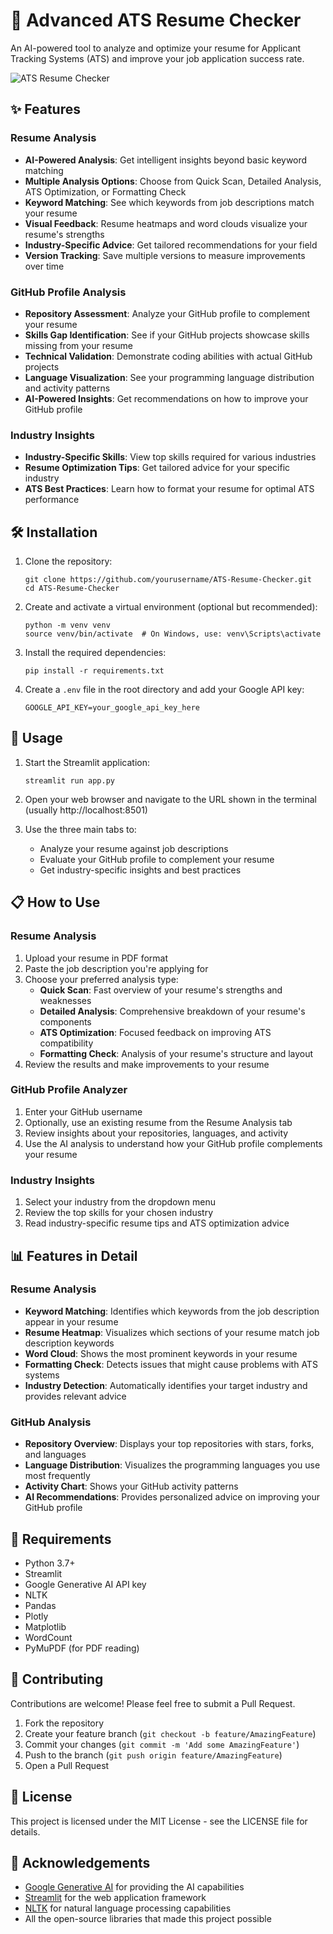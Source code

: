 # 🚀 Advanced ATS Resume Checker

An AI-powered tool to analyze and optimize your resume for Applicant Tracking Systems (ATS) and improve your job application success rate.

![ATS Resume Checker](https://placehold.co/800x400/e9f5eb/31572c?text=ATS+Resume+Checker&font=montserrat)

## ✨ Features

### Resume Analysis

- **AI-Powered Analysis**: Get intelligent insights beyond basic keyword matching
- **Multiple Analysis Options**: Choose from Quick Scan, Detailed Analysis, ATS Optimization, or Formatting Check
- **Keyword Matching**: See which keywords from job descriptions match your resume
- **Visual Feedback**: Resume heatmaps and word clouds visualize your resume's strengths
- **Industry-Specific Advice**: Get tailored recommendations for your field
- **Version Tracking**: Save multiple versions to measure improvements over time

### GitHub Profile Analysis

- **Repository Assessment**: Analyze your GitHub profile to complement your resume
- **Skills Gap Identification**: See if your GitHub projects showcase skills missing from your resume
- **Technical Validation**: Demonstrate coding abilities with actual GitHub projects
- **Language Visualization**: See your programming language distribution and activity patterns
- **AI-Powered Insights**: Get recommendations on how to improve your GitHub profile

### Industry Insights

- **Industry-Specific Skills**: View top skills required for various industries
- **Resume Optimization Tips**: Get tailored advice for your specific industry
- **ATS Best Practices**: Learn how to format your resume for optimal ATS performance

## 🛠️ Installation

1. Clone the repository:

   ```
   git clone https://github.com/yourusername/ATS-Resume-Checker.git
   cd ATS-Resume-Checker

   ```

2. Create and activate a virtual environment (optional but recommended):

   ```
   python -m venv venv
   source venv/bin/activate  # On Windows, use: venv\Scripts\activate
   ```

3. Install the required dependencies:

   ```
   pip install -r requirements.txt
   ```

4. Create a `.env` file in the root directory and add your Google API key:
   ```
   GOOGLE_API_KEY=your_google_api_key_here
   ```

## 🚀 Usage

1. Start the Streamlit application:

   ```
   streamlit run app.py
   ```

2. Open your web browser and navigate to the URL shown in the terminal (usually http://localhost:8501)

3. Use the three main tabs to:
   - Analyze your resume against job descriptions
   - Evaluate your GitHub profile to complement your resume
   - Get industry-specific insights and best practices

## 📋 How to Use

### Resume Analysis

1. Upload your resume in PDF format
2. Paste the job description you're applying for
3. Choose your preferred analysis type:
   - **Quick Scan**: Fast overview of your resume's strengths and weaknesses
   - **Detailed Analysis**: Comprehensive breakdown of your resume's components
   - **ATS Optimization**: Focused feedback on improving ATS compatibility
   - **Formatting Check**: Analysis of your resume's structure and layout
4. Review the results and make improvements to your resume

### GitHub Profile Analyzer

1. Enter your GitHub username
2. Optionally, use an existing resume from the Resume Analysis tab
3. Review insights about your repositories, languages, and activity
4. Use the AI analysis to understand how your GitHub profile complements your resume

### Industry Insights

1. Select your industry from the dropdown menu
2. Review the top skills for your chosen industry
3. Read industry-specific resume tips and ATS optimization advice

## 📊 Features in Detail

### Resume Analysis

- **Keyword Matching**: Identifies which keywords from the job description appear in your resume
- **Resume Heatmap**: Visualizes which sections of your resume match job description keywords
- **Word Cloud**: Shows the most prominent keywords in your resume
- **Formatting Check**: Detects issues that might cause problems with ATS systems
- **Industry Detection**: Automatically identifies your target industry and provides relevant advice

### GitHub Analysis

- **Repository Overview**: Displays your top repositories with stars, forks, and languages
- **Language Distribution**: Visualizes the programming languages you use most frequently
- **Activity Chart**: Shows your GitHub activity patterns
- **AI Recommendations**: Provides personalized advice on improving your GitHub profile

## 🔧 Requirements

- Python 3.7+
- Streamlit
- Google Generative AI API key
- NLTK
- Pandas
- Plotly
- Matplotlib
- WordCount
- PyMuPDF (for PDF reading)

## 🤝 Contributing

Contributions are welcome! Please feel free to submit a Pull Request.

1. Fork the repository
2. Create your feature branch (`git checkout -b feature/AmazingFeature`)
3. Commit your changes (`git commit -m 'Add some AmazingFeature'`)
4. Push to the branch (`git push origin feature/AmazingFeature`)
5. Open a Pull Request

## 📝 License

This project is licensed under the MIT License - see the LICENSE file for details.

## 🙏 Acknowledgements

- [Google Generative AI](https://ai.google/discover/generativeai/) for providing the AI capabilities
- [Streamlit](https://streamlit.io/) for the web application framework
- [NLTK](https://www.nltk.org/) for natural language processing capabilities
- All the open-source libraries that made this project possible
